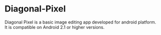 Diagonal-Pixel
==============

Diagonal Pixel is a basic image editing app developed for android platform. It is compatible on Android 2.1 or higher versions.